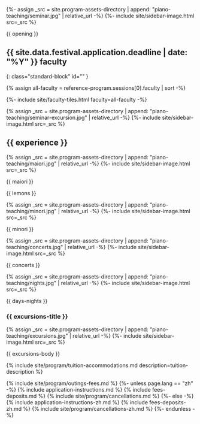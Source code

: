 <section class="standard-block" markdown="1">
{%- assign _src = site.program-assets-directory | append: "piano-teaching/seminar.jpg" | relative_url -%}
{%- include site/sidebar-image.html src=_src %}

{{ opening }}
</section>

<section id="faculty" markdown="1">

## {{ site.data.festival.application.deadline | date: "%Y" }} faculty
{: class="standard-block" id="" }

{% assign all-faculty = reference-program.sessions[0].faculty | sort -%}
<div class="standard-block tiles front-of-brochure">
{%- include site/faculty-tiles.html faculty=all-faculty -%}
</div>
</section>

<section class="standard-block" markdown="1">

{% assign _src = site.program-assets-directory | append: "piano-teaching/seminar-excursion.jpg" | relative_url -%}
{%- include site/sidebar-image.html src=_src %}

## {{ experience }}

{% assign _src = site.program-assets-directory | append: "piano-teaching/maiori.jpg" | relative_url -%}
{%- include site/sidebar-image.html src=_src %}

{{ maiori }}

{{ lemons }}

{% assign _src = site.program-assets-directory | append: "piano-teaching/minori.jpg" | relative_url -%}
{%- include site/sidebar-image.html src=_src %}

{{ minori }}

{% assign _src = site.program-assets-directory | append: "piano-teaching/concerts.jpg" | relative_url -%}
{%- include site/sidebar-image.html src=_src %}

{{ concerts }}

{% assign _src = site.program-assets-directory | append: "piano-teaching/nights.jpg" | relative_url -%}
{%- include site/sidebar-image.html src=_src %}

{{ days-nights }}

### {{ excursions-title }}

{% assign _src = site.program-assets-directory | append: "piano-teaching/excursions.jpg" | relative_url -%}
{%- include site/sidebar-image.html src=_src %}

{{ excursions-body }}

{% include site/program/tuition-accommodations.md description=tuition-description %}

{% include site/program/outings-fees.md %}
{%- unless page.lang == "zh" -%}
{% include application-instructions.md %}
{% include fees-deposits.md %}
{% include site/program/cancellations.md %}
{%- else -%}
{% include application-instructions-zh.md %}
{% include fees-deposits-zh.md %}
{% include site/program/cancellations-zh.md %}
{%- endunless -%}

</section>